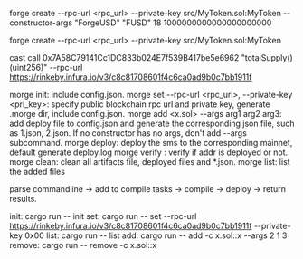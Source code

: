 forge create --rpc-url <rpc_url> --private-key <xxx> src/MyToken.sol:MyToken --constructor-args "ForgeUSD" "FUSD" 18 1000000000000000000000 

forge create --rpc-url <rpc_url> --private-key <xxx> src/MyToken.sol:MyToken

cast call 0x7A58C79141Cc1DC833b024E7f539B417be5e6962 "totalSupply()(uint256)" --rpc-url https://rinkeby.infura.io/v3/c8c81708601f4c6ca0ad9b0c7bb1911f

<!-- https://book.getfoundry.sh/cast/index.html#how-to-use-cast
https://book.getfoundry.sh/forge/deploying.html -->


morge init: include config.json.
morge set --rpc-url <rpc_url>, --private-key <pri_key>: specify public blockchain rpc url and private key, generate .morge dir, include config.json.
morge add <x.sol> --args arg1 arg2 arg3: add deploy file to config.json and generate the corresponding json file, such as 1.json, 2.json. If no constructor has no args, don't add --args subcommand. 
morge deploy: deploy the sms to the corresponding mainnet, default generate deploy.log
morge verify <addr>: verify if addr is deployed or not.
morge clean: clean all artifacts file, deployed files and *.json.
morge list: list the added files
<!-- morge update net=<new net>: update to new blockchain. -->


parse commandline -> add to compile tasks -> compile -> deploy -> return results.

<!-- passed -->
init: cargo run -- init
set: cargo run -- set --rpc-url https://rinkeby.infura.io/v3/c8c81708601f4c6ca0ad9b0c7bb1911f --private-key 0x00
list: cargo run -- list
add: cargo run -- add -c x.sol::x --args 2 1 3
remove: cargo run -- remove -c x.sol::x
